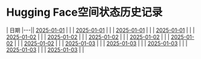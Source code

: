 # Hugging Face空间状态历史记录

| 日期 
|---|| [2025-01-01](https://github.com/ACRoota/HF-Space-Helper/commits/391559823b686c896148e99d040d4af02e71fefa/docs/index.html) |  |
| [2025-01-01](https://github.com/ACRoota/HF-Space-Helper/commits/5af2095624214dc597d7989fb617d25f023508fc/docs/index.html) |  |
| [2025-01-01](https://github.com/ACRoota/HF-Space-Helper/commits/47d35c7278128e9c0a56f7620980f45acbb4aa21/docs/index.html) |  |
| [2025-01-01](https://github.com/ACRoota/HF-Space-Helper/commits/433d58815871c0438b91f034a0c2233be2b5e2c2/docs/index.html) |  |
| [2025-01-02](https://github.com/ACRoota/HF-Space-Helper/commits/1b130cec1bc2c4509a9cd6894a6753cc01aeba94/docs/index.html) |  |
| [2025-01-02](https://github.com/ACRoota/HF-Space-Helper/commits/e51d502f7e49dad8c3b2c6729613ec188e2c4798/docs/index.html) |  |
| [2025-01-02](https://github.com/ACRoota/HF-Space-Helper/commits/dfaa6891fff39d6aeefb58535c656f051488cc89/docs/index.html) |  |
| [2025-01-02](https://github.com/ACRoota/HF-Space-Helper/commits/a1ef98b9f8b60aa00b278ae83a3cb2fd1fa16490/docs/index.html) |  |
| [2025-01-02](https://github.com/ACRoota/HF-Space-Helper/commits/ba4f837a5348523a148b7e5998705243d9aeda14/docs/index.html) |  |
| [2025-01-02](https://github.com/ACRoota/HF-Space-Helper/commits/a7f581cd2258ec7a460b04507fcdee3678dca0a4/docs/index.html) |  |
| [2025-01-03](https://github.com/ACRoota/HF-Space-Helper/commits/e747a6f3852aade03e7690148b8ebf4fa85465a5/docs/index.html) |  |
| [2025-01-03](https://github.com/ACRoota/HF-Space-Helper/commits/25a008c2b4ac2c668e8f8b678ff7e386cc70f92a/docs/index.html) |  |
| [2025-01-03](https://github.com/ACRoota/HF-Space-Helper/commits/6d28a84e0d1975808325156f15f96d04440dba59/docs/index.html) |  |
| [2025-01-03](https://github.com/ACRoota/HF-Space-Helper/commits/a38eafef7f51b33583ee2988c31e22f7d7a58f11/docs/index.html) |  |
| [2025-01-03](https://github.com/ACRoota/HF-Space-Helper/commits/ecd6a7ad011e471266cbf050b53d0a4ed46f785f/docs/index.html) |  |
